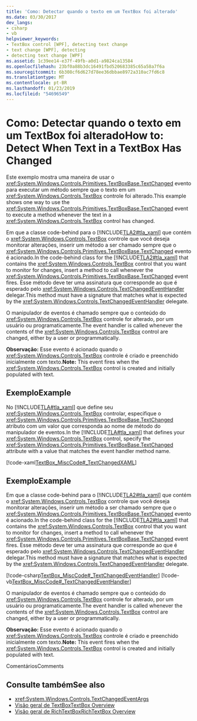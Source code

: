 ```yaml
---
title: 'Como: Detectar quando o texto em um TextBox foi alterado'
ms.date: 03/30/2017
dev_langs:
- csharp
- vb
helpviewer_keywords:
- TextBox control [WPF], detecting text change
- text change [WPF], detecting
- detecting text change [WPF]
ms.assetid: 1c39ee14-e37f-49fb-a0d1-a9824ca13584
ms.openlocfilehash: 23bf0a88b3dc16491fbd520683385c65a58a7f6a
ms.sourcegitcommit: 6b308cf6d627d78ee36dbbae8972a310ac7fd6c8
ms.translationtype: MT
ms.contentlocale: pt-BR
ms.lasthandoff: 01/23/2019
ms.locfileid: "54696549"
---
```

# <a name="how-to-detect-when-text-in-a-textbox-has-changed"></a><span data-ttu-id="a7265-102">Como: Detectar quando o texto em um TextBox foi alterado</span><span class="sxs-lookup"><span data-stu-id="a7265-102">How to: Detect When Text in a TextBox Has Changed</span></span>
<span data-ttu-id="a7265-103">Este exemplo mostra uma maneira de usar o <xref:System.Windows.Controls.Primitives.TextBoxBase.TextChanged> evento para executar um método sempre que o texto em um <xref:System.Windows.Controls.TextBox> controle foi alterado.</span><span class="sxs-lookup"><span data-stu-id="a7265-103">This example shows one way to use the <xref:System.Windows.Controls.Primitives.TextBoxBase.TextChanged> event to execute a method whenever the text in a <xref:System.Windows.Controls.TextBox> control has changed.</span></span>  
  
 <span data-ttu-id="a7265-104">Em que a classe code-behind para o [!INCLUDE[TLA2#tla_xaml](../../../../includes/tla2sharptla-xaml-md.md)] que contém o <xref:System.Windows.Controls.TextBox> controle que você deseja monitorar alterações, inserir um método a ser chamado sempre que o <xref:System.Windows.Controls.Primitives.TextBoxBase.TextChanged> evento é acionado.</span><span class="sxs-lookup"><span data-stu-id="a7265-104">In the code-behind class for the [!INCLUDE[TLA2#tla_xaml](../../../../includes/tla2sharptla-xaml-md.md)] that contains the <xref:System.Windows.Controls.TextBox> control that you want to monitor for changes, insert a method to call whenever the <xref:System.Windows.Controls.Primitives.TextBoxBase.TextChanged> event fires.</span></span>  <span data-ttu-id="a7265-105">Esse método deve ter uma assinatura que corresponde ao que é esperado pelo <xref:System.Windows.Controls.TextChangedEventHandler> delegar.</span><span class="sxs-lookup"><span data-stu-id="a7265-105">This method must have a signature that matches what is expected by the <xref:System.Windows.Controls.TextChangedEventHandler> delegate.</span></span>  
  
 <span data-ttu-id="a7265-106">O manipulador de eventos é chamado sempre que o conteúdo do <xref:System.Windows.Controls.TextBox> controle for alterado, por um usuário ou programaticamente.</span><span class="sxs-lookup"><span data-stu-id="a7265-106">The event handler is called whenever the contents of the <xref:System.Windows.Controls.TextBox> control are changed, either by a user or programmatically.</span></span>  
  
 <span data-ttu-id="a7265-107">**Observação:** Esse evento é acionado quando o <xref:System.Windows.Controls.TextBox> controle é criado e preenchido inicialmente com texto.</span><span class="sxs-lookup"><span data-stu-id="a7265-107">**Note:** This event fires when the <xref:System.Windows.Controls.TextBox> control is created and initially populated with text.</span></span>  
  
## <a name="example"></a><span data-ttu-id="a7265-108">Exemplo</span><span class="sxs-lookup"><span data-stu-id="a7265-108">Example</span></span>  
 <span data-ttu-id="a7265-109">No [!INCLUDE[TLA#tla_xaml](../../../../includes/tlasharptla-xaml-md.md)] que define seu <xref:System.Windows.Controls.TextBox> controlar, especifique o <xref:System.Windows.Controls.Primitives.TextBoxBase.TextChanged> atributo com um valor que corresponda ao nome de método do manipulador de eventos.</span><span class="sxs-lookup"><span data-stu-id="a7265-109">In the [!INCLUDE[TLA#tla_xaml](../../../../includes/tlasharptla-xaml-md.md)] that defines your <xref:System.Windows.Controls.TextBox> control, specify the <xref:System.Windows.Controls.Primitives.TextBoxBase.TextChanged> attribute with a value that matches the event handler method name.</span></span>  
  
 [!code-xaml[TextBox_MiscCode#_TextChangedXAML](../../../../samples/snippets/csharp/VS_Snippets_Wpf/TextBox_MiscCode/CSharp/Window1.xaml#_textchangedxaml)]  
  
## <a name="example"></a><span data-ttu-id="a7265-110">Exemplo</span><span class="sxs-lookup"><span data-stu-id="a7265-110">Example</span></span>  
 <span data-ttu-id="a7265-111">Em que a classe code-behind para o [!INCLUDE[TLA2#tla_xaml](../../../../includes/tla2sharptla-xaml-md.md)] que contém o <xref:System.Windows.Controls.TextBox> controle que você deseja monitorar alterações, inserir um método a ser chamado sempre que o <xref:System.Windows.Controls.Primitives.TextBoxBase.TextChanged> evento é acionado.</span><span class="sxs-lookup"><span data-stu-id="a7265-111">In the code-behind class for the [!INCLUDE[TLA2#tla_xaml](../../../../includes/tla2sharptla-xaml-md.md)] that contains the <xref:System.Windows.Controls.TextBox> control that you want to monitor for changes, insert a method to call whenever the <xref:System.Windows.Controls.Primitives.TextBoxBase.TextChanged> event fires.</span></span>  <span data-ttu-id="a7265-112">Esse método deve ter uma assinatura que corresponde ao que é esperado pelo <xref:System.Windows.Controls.TextChangedEventHandler> delegar.</span><span class="sxs-lookup"><span data-stu-id="a7265-112">This method must have a signature that matches what is expected by the <xref:System.Windows.Controls.TextChangedEventHandler> delegate.</span></span>  
  
 [!code-csharp[TextBox_MiscCode#_TextChangedEventHandler](../../../../samples/snippets/csharp/VS_Snippets_Wpf/TextBox_MiscCode/CSharp/Window1.xaml.cs#_textchangedeventhandler)]
 [!code-vb[TextBox_MiscCode#_TextChangedEventHandler](../../../../samples/snippets/visualbasic/VS_Snippets_Wpf/TextBox_MiscCode/VisualBasic/Window1.xaml.vb#_textchangedeventhandler)]  
  
 <span data-ttu-id="a7265-113">O manipulador de eventos é chamado sempre que o conteúdo do <xref:System.Windows.Controls.TextBox> controle for alterado, por um usuário ou programaticamente.</span><span class="sxs-lookup"><span data-stu-id="a7265-113">The event handler is called whenever the contents of the <xref:System.Windows.Controls.TextBox> control are changed, either by a user or programmatically.</span></span>  
  
 <span data-ttu-id="a7265-114">**Observação:** Esse evento é acionado quando o <xref:System.Windows.Controls.TextBox> controle é criado e preenchido inicialmente com texto.</span><span class="sxs-lookup"><span data-stu-id="a7265-114">**Note:** This event fires when the <xref:System.Windows.Controls.TextBox> control is created and initially populated with text.</span></span>  
  
 <span data-ttu-id="a7265-115">Comentários</span><span class="sxs-lookup"><span data-stu-id="a7265-115">Comments</span></span>  
  
## <a name="see-also"></a><span data-ttu-id="a7265-116">Consulte também</span><span class="sxs-lookup"><span data-stu-id="a7265-116">See also</span></span>
- <xref:System.Windows.Controls.TextChangedEventArgs>
- [<span data-ttu-id="a7265-117">Visão geral de TextBox</span><span class="sxs-lookup"><span data-stu-id="a7265-117">TextBox Overview</span></span>](../../../../docs/framework/wpf/controls/textbox-overview.md)
- [<span data-ttu-id="a7265-118">Visão geral de RichTextBox</span><span class="sxs-lookup"><span data-stu-id="a7265-118">RichTextBox Overview</span></span>](../../../../docs/framework/wpf/controls/richtextbox-overview.md)
